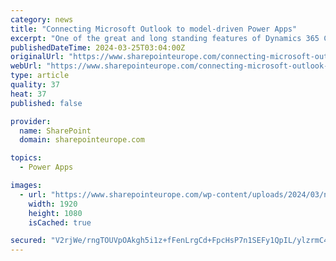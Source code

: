 ```yaml
---
category: news
title: "Connecting Microsoft Outlook to model-driven Power Apps"
excerpt: "One of the great and long standing features of Dynamics 365 Customer Engagement (aka CRM) is the integration with Microsoft Outlook. Using the Dynamics 365 App for Outlook you can synchronize contacts,"
publishedDateTime: 2024-03-25T03:04:00Z
originalUrl: "https://www.sharepointeurope.com/connecting-microsoft-outlook-to-model-driven-power-apps/"
webUrl: "https://www.sharepointeurope.com/connecting-microsoft-outlook-to-model-driven-power-apps/"
type: article
quality: 37
heat: 37
published: false

provider:
  name: SharePoint
  domain: sharepointeurope.com

topics:
  - Power Apps

images:
  - url: "https://www.sharepointeurope.com/wp-content/uploads/2024/03/nick-2-1.png"
    width: 1920
    height: 1080
    isCached: true

secured: "V2rjWe/rngTOUVpOAkgh5i1z+fFenLrgCd+FpcHsP7n1SEFy1QpIL/ylzrmC4q5KQbg5cRpuSAPtcdugKWzLxmWoCLS65jdtyoz1AqtpmOMEbxEQT33CkzaYvsgOBJcVdOCAqlJjBFnQPGdS9rpt2NbnL83D/dsfX+JKQNqTdt1CsKvM673jO+1OlHsRLxDJQtMYJ7YWDZozRBGKySc1OkVqFJxzwJQfsenwicH4hthr6dyBdsNRqGlk1XK1Fq3OhNDtjGFvC+iBBnGj1Bigt4tySp6GpZoxfGGirQNxu8ce2z5/SwFdUnkxZiwDMUil/nJqbXhLiNBrppdPuqNnbHkNbIAElSzivd9N1lM+9cQ=;A0JGqmRSg/2KuPxa8I/QyA=="
---
```


